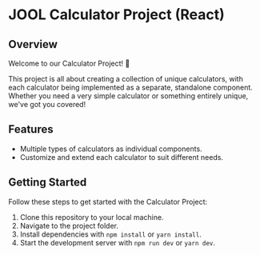 # JOOL Calculator Project (React)

## Overview

Welcome to our Calculator Project! 🧮

This project is all about creating a collection of unique calculators, with each calculator being implemented as a separate, standalone component. Whether you need a very simple calculator or something entirely unique, we've got you covered!

## Features

- Multiple types of calculators as individual components.
- Customize and extend each calculator to suit different needs.

## Getting Started

Follow these steps to get started with the Calculator Project:

1. Clone this repository to your local machine.
2. Navigate to the project folder.
3. Install dependencies with `npm install` or `yarn install`.
4. Start the development server with `npm run dev` or `yarn dev`.
